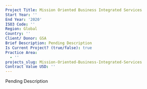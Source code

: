 ```yaml
---
Project Title: Mission Oriented Business Integrated Services
Start Year: ''
End Year: '2020'
ISO3 Code: ''
Region: Global
Country: ''
Client/ Donor: GSA
Brief Description: Pending Description
Is Current Project? (true/false): true
Practice Area:
  - ''
projects_slug: Mission-Oriented-Business-Integrated-Services
Contract Value USD: ''
---
```

Pending Description